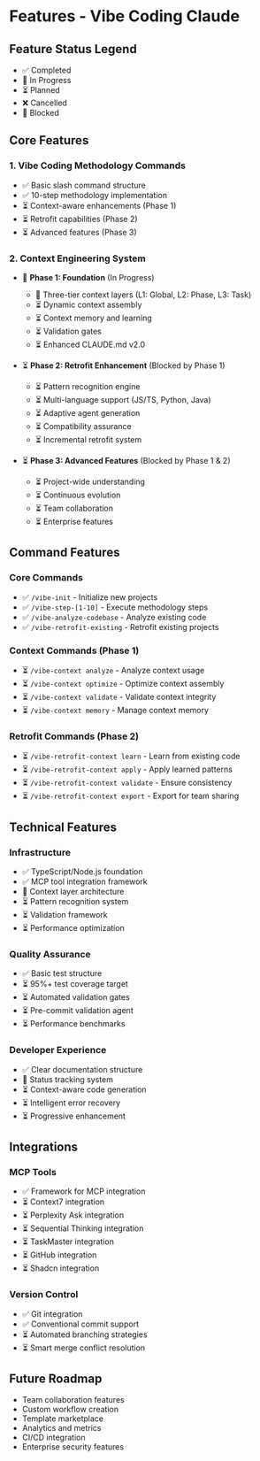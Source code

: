 # Features - Vibe Coding Claude

## Feature Status Legend
- ✅ Completed
- 🔄 In Progress
- ⏳ Planned
- ❌ Cancelled
- 🚧 Blocked

## Core Features

### 1. Vibe Coding Methodology Commands
- ✅ Basic slash command structure
- ✅ 10-step methodology implementation
- ⏳ Context-aware enhancements (Phase 1)
- ⏳ Retrofit capabilities (Phase 2)
- ⏳ Advanced features (Phase 3)

### 2. Context Engineering System
- 🔄 **Phase 1: Foundation** (In Progress)
  - 🔄 Three-tier context layers (L1: Global, L2: Phase, L3: Task)
  - ⏳ Dynamic context assembly
  - ⏳ Context memory and learning
  - ⏳ Validation gates
  - ⏳ Enhanced CLAUDE.md v2.0

- ⏳ **Phase 2: Retrofit Enhancement** (Blocked by Phase 1)
  - ⏳ Pattern recognition engine
  - ⏳ Multi-language support (JS/TS, Python, Java)
  - ⏳ Adaptive agent generation
  - ⏳ Compatibility assurance
  - ⏳ Incremental retrofit system

- ⏳ **Phase 3: Advanced Features** (Blocked by Phase 1 & 2)
  - ⏳ Project-wide understanding
  - ⏳ Continuous evolution
  - ⏳ Team collaboration
  - ⏳ Enterprise features

## Command Features

### Core Commands
- ✅ `/vibe-init` - Initialize new projects
- ✅ `/vibe-step-[1-10]` - Execute methodology steps
- ✅ `/vibe-analyze-codebase` - Analyze existing code
- ✅ `/vibe-retrofit-existing` - Retrofit existing projects

### Context Commands (Phase 1)
- ⏳ `/vibe-context analyze` - Analyze context usage
- ⏳ `/vibe-context optimize` - Optimize context assembly
- ⏳ `/vibe-context validate` - Validate context integrity
- ⏳ `/vibe-context memory` - Manage context memory

### Retrofit Commands (Phase 2)
- ⏳ `/vibe-retrofit-context learn` - Learn from existing code
- ⏳ `/vibe-retrofit-context apply` - Apply learned patterns
- ⏳ `/vibe-retrofit-context validate` - Ensure consistency
- ⏳ `/vibe-retrofit-context export` - Export for team sharing

## Technical Features

### Infrastructure
- ✅ TypeScript/Node.js foundation
- ✅ MCP tool integration framework
- 🔄 Context layer architecture
- ⏳ Pattern recognition system
- ⏳ Validation framework
- ⏳ Performance optimization

### Quality Assurance
- ✅ Basic test structure
- ⏳ 95%+ test coverage target
- ⏳ Automated validation gates
- ⏳ Pre-commit validation agent
- ⏳ Performance benchmarks

### Developer Experience
- ✅ Clear documentation structure
- 🔄 Status tracking system
- ⏳ Context-aware code generation
- ⏳ Intelligent error recovery
- ⏳ Progressive enhancement

## Integrations

### MCP Tools
- ✅ Framework for MCP integration
- ⏳ Context7 integration
- ⏳ Perplexity Ask integration
- ⏳ Sequential Thinking integration
- ⏳ TaskMaster integration
- ⏳ GitHub integration
- ⏳ Shadcn integration

### Version Control
- ✅ Git integration
- ✅ Conventional commit support
- ⏳ Automated branching strategies
- ⏳ Smart merge conflict resolution

## Future Roadmap
- Team collaboration features
- Custom workflow creation
- Template marketplace
- Analytics and metrics
- CI/CD integration
- Enterprise security features